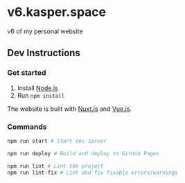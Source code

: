 # v6.kasper.space

v6 of my personal website

## Dev Instructions

### Get started

1. Install [Node.js](https://nodejs.org/)
2. Run `npm install`

The website is built with [Nuxt.js](https://nuxtjs.org) and [Vue.js](https://vuejs.org/).

### Commands

```bash
npm run start # Start dev server

npm run deploy # Build and deploy to GitHub Pages

npm run lint # Lint the project
npm run lint-fix # Lint and fix fixable errors/warnings
```
